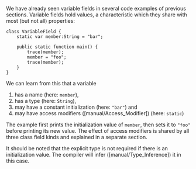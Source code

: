 We have already seen variable fields in several code examples of previous sections. Variable fields hold values, a characteristic which they share with most (but not all) properties:

```
class VariableField {
	static var member:String = "bar";
	
	public static function main() {
		trace(member);
		member = "foo";
		trace(member);
	}
}
```
We can learn from this that a variable



1. has a name (here: `member`),
2. has a type (here: `String`),
3. may have a constant initialization (here: `"bar"`) and
4. may have access modifiers ([manual/Access_Modifier]) (here: `static`)


The example first prints the initialization value of `member`, then sets it to `"foo"` before printing its new value. The effect of access modifiers is shared by all three class field kinds and explained in a separate section.

It should be noted that the explicit type is not required if there is an initialization value. The compiler will infer ([manual/Type_Inference]) it in this case.